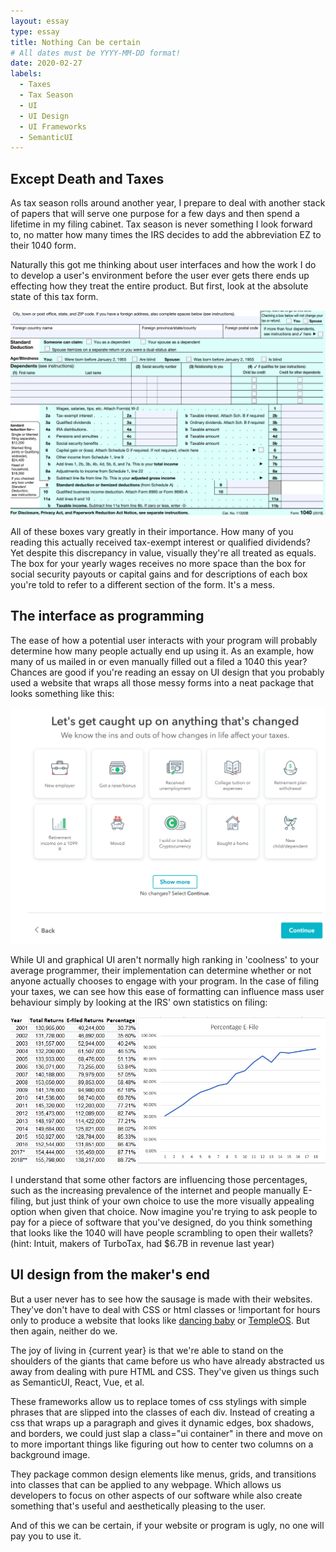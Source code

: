```yaml
---
layout: essay
type: essay
title: Nothing Can be certain
# All dates must be YYYY-MM-DD format!
date: 2020-02-27
labels:
  - Taxes
  - Tax Season
  - UI
  - UI Design
  - UI Frameworks
  - SemanticUI
---
```


## Except Death and Taxes

As tax season rolls around another year, I prepare to deal with another stack of papers that will serve one purpose for a few days and then spend a lifetime in my filing cabinet. Tax season is never something I look forward to, no matter how many times the IRS decides to add the abbreviation EZ to their 1040 form. 

Naturally this got me thinking about user interfaces and how the work I do to develop a user's environment before the user ever gets there ends up effecting how they treat the entire product. But first, look at the absolute state of this tax form.

<img class="ui center floated rounded image" src="../images/1040EZ.png">

All of these boxes vary greatly in their importance. How many of you reading this actually received tax-exempt interest or qualified dividends? Yet despite this discrepancy in value, visually they're all treated as equals.  The box for your yearly wages receives no more space than the box for social security payouts or capital gains and for descriptions of each box you're told to refer to a different section of the form. It's a mess.

## The interface as programming

The ease of how a potential user interacts with your program will probably determine how many people actually end up using it. As an example, how many of us mailed in or even manually filled out a filed a 1040 this year? Chances are good if you're reading an essay on UI design that you probably used a website that wraps all those messy forms into a neat package that looks something like this:

<img class="ui center floated rounded image" src="../images/TurboTax.png">

While UI and graphical UI aren't normally high ranking in 'coolness' to your average programmer, their implementation can determine whether or not anyone actually chooses to engage with your program. In the case of filing your taxes, we can see how this ease of formatting can influence mass user behaviour simply by looking at the IRS' own statistics on filing:

<img class="ui center floated rounded image" src="../images/E-File.png">

I understand that some other factors are influencing those percentages, such as the increasing prevalence of the internet and people manually E-filing, but just think of your own choice to use the more visually appealing option when given that choice. Now imagine you're trying to ask people to pay for a piece of software that you've designed, do you think something that looks like the 1040 will have people scrambling to open their wallets? (hint: Intuit, makers of TurboTax, had $6.7B in revenue last year)

## UI design from the maker's end

But a user never has to see how the sausage is made with their websites. They've don't have to deal with CSS or html classes or !important for hours only to produce a website that looks like <a href="http://dancing-baby.net/Babygif.htm">dancing baby</a> or <a href=https://templeos.org/>TempleOS</a>.  But then again, neither do we. 

The joy of living in {current year} is that we're able to stand on the shoulders of the giants that came before us who have already abstracted us away from dealing with pure HTML and CSS. They've given us things such as SemanticUI, React, Vue, et al. 

These frameworks allow us to replace tomes of css stylings with simple phrases that are slipped into the classes of each div. Instead of creating a css that wraps up a paragraph and gives it dynamic edges, box shadows, and borders, we could just slap a class="ui container" in there and move on to more important things like figuring out how to center two columns on a background image. 

They package common design elements like menus, grids, and transitions into classes that can be applied to any webpage. Which allows us developers to focus on other aspects of our software while also create something that's useful and aesthetically pleasing to the user.

And of this we can be certain, if your website or program is ugly, no one will pay you to use it.
